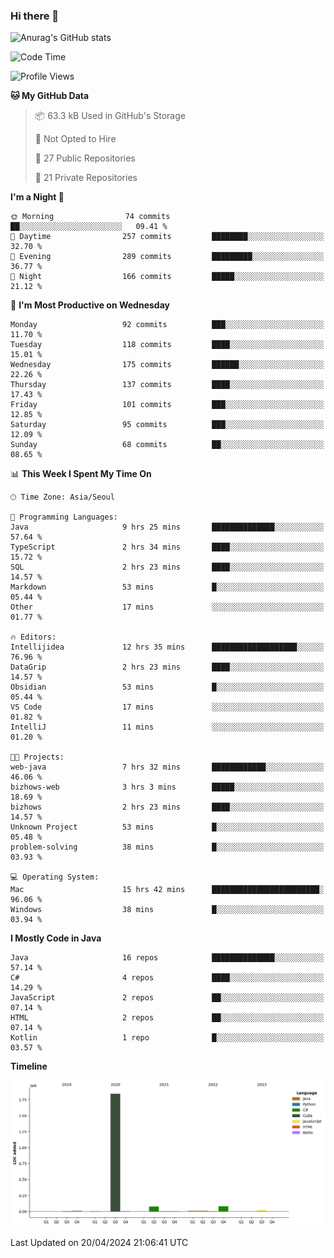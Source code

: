 ### Hi there 👋

![Anurag's GitHub stats](https://github-readme-stats.vercel.app/api?username=pllap&show_icons=true&theme=github_dark)

<!--START_SECTION:waka-->
![Code Time](http://img.shields.io/badge/Code%20Time-1%2C029%20hrs%2055%20mins-blue)

![Profile Views](http://img.shields.io/badge/Profile%20Views-0-blue)

**🐱 My GitHub Data** 

> 📦 63.3 kB Used in GitHub's Storage 
 > 
> 🚫 Not Opted to Hire
 > 
> 📜 27 Public Repositories 
 > 
> 🔑 21 Private Repositories 
 > 
**I'm a Night 🦉** 

```text
🌞 Morning                74 commits          ██░░░░░░░░░░░░░░░░░░░░░░░   09.41 % 
🌆 Daytime                257 commits         ████████░░░░░░░░░░░░░░░░░   32.70 % 
🌃 Evening                289 commits         █████████░░░░░░░░░░░░░░░░   36.77 % 
🌙 Night                  166 commits         █████░░░░░░░░░░░░░░░░░░░░   21.12 % 
```
📅 **I'm Most Productive on Wednesday** 

```text
Monday                   92 commits          ███░░░░░░░░░░░░░░░░░░░░░░   11.70 % 
Tuesday                  118 commits         ████░░░░░░░░░░░░░░░░░░░░░   15.01 % 
Wednesday                175 commits         ██████░░░░░░░░░░░░░░░░░░░   22.26 % 
Thursday                 137 commits         ████░░░░░░░░░░░░░░░░░░░░░   17.43 % 
Friday                   101 commits         ███░░░░░░░░░░░░░░░░░░░░░░   12.85 % 
Saturday                 95 commits          ███░░░░░░░░░░░░░░░░░░░░░░   12.09 % 
Sunday                   68 commits          ██░░░░░░░░░░░░░░░░░░░░░░░   08.65 % 
```


📊 **This Week I Spent My Time On** 

```text
🕑︎ Time Zone: Asia/Seoul

💬 Programming Languages: 
Java                     9 hrs 25 mins       ██████████████░░░░░░░░░░░   57.64 % 
TypeScript               2 hrs 34 mins       ████░░░░░░░░░░░░░░░░░░░░░   15.72 % 
SQL                      2 hrs 23 mins       ████░░░░░░░░░░░░░░░░░░░░░   14.57 % 
Markdown                 53 mins             █░░░░░░░░░░░░░░░░░░░░░░░░   05.44 % 
Other                    17 mins             ░░░░░░░░░░░░░░░░░░░░░░░░░   01.77 % 

🔥 Editors: 
Intellijidea             12 hrs 35 mins      ███████████████████░░░░░░   76.96 % 
DataGrip                 2 hrs 23 mins       ████░░░░░░░░░░░░░░░░░░░░░   14.57 % 
Obsidian                 53 mins             █░░░░░░░░░░░░░░░░░░░░░░░░   05.44 % 
VS Code                  17 mins             ░░░░░░░░░░░░░░░░░░░░░░░░░   01.82 % 
IntelliJ                 11 mins             ░░░░░░░░░░░░░░░░░░░░░░░░░   01.20 % 

🐱‍💻 Projects: 
web-java                 7 hrs 32 mins       ████████████░░░░░░░░░░░░░   46.06 % 
bizhows-web              3 hrs 3 mins        █████░░░░░░░░░░░░░░░░░░░░   18.69 % 
bizhows                  2 hrs 23 mins       ████░░░░░░░░░░░░░░░░░░░░░   14.57 % 
Unknown Project          53 mins             █░░░░░░░░░░░░░░░░░░░░░░░░   05.48 % 
problem-solving          38 mins             █░░░░░░░░░░░░░░░░░░░░░░░░   03.93 % 

💻 Operating System: 
Mac                      15 hrs 42 mins      ████████████████████████░   96.06 % 
Windows                  38 mins             █░░░░░░░░░░░░░░░░░░░░░░░░   03.94 % 
```

**I Mostly Code in Java** 

```text
Java                     16 repos            ██████████████░░░░░░░░░░░   57.14 % 
C#                       4 repos             ████░░░░░░░░░░░░░░░░░░░░░   14.29 % 
JavaScript               2 repos             ██░░░░░░░░░░░░░░░░░░░░░░░   07.14 % 
HTML                     2 repos             ██░░░░░░░░░░░░░░░░░░░░░░░   07.14 % 
Kotlin                   1 repo              █░░░░░░░░░░░░░░░░░░░░░░░░   03.57 % 
```



**Timeline**

![Lines of Code chart](https://raw.githubusercontent.com/pllap/pllap/main/assets/bar_graph.png)


 Last Updated on 20/04/2024 21:06:41 UTC
<!--END_SECTION:waka-->


<!--
**pllap/pllap** is a ✨ _special_ ✨ repository because its `README.md` (this file) appears on your GitHub profile.

Here are some ideas to get you started:

- 🔭 I’m currently working on ...
- 🌱 I’m currently learning ...
- 👯 I’m looking to collaborate on ...
- 🤔 I’m looking for help with ...
- 💬 Ask me about ...
- 📫 How to reach me: ...
- 😄 Pronouns: ...
- ⚡ Fun fact: ...
-->
